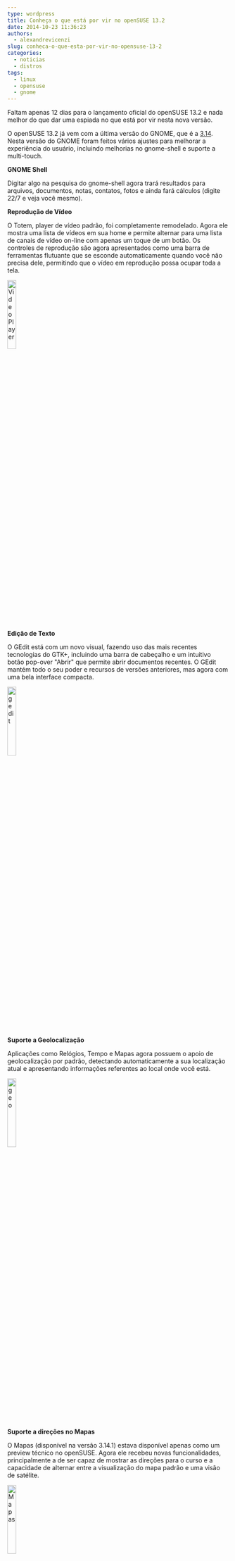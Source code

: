```yaml
---
type: wordpress
title: Conheça o que está por vir no openSUSE 13.2
date: 2014-10-23 11:36:23
authors:
  - alexandrevicenzi
slug: conheca-o-que-esta-por-vir-no-opensuse-13-2
categories:
  - noticias
  - distros
tags:
  - linux
  - opensuse
  - gnome
---
```


Faltam apenas 12 dias para o lançamento oficial do openSUSE 13.2 e nada melhor do que dar uma espiada no que está por vir nesta nova versão.

O openSUSE 13.2 já vem com a última versão do GNOME, que é a <a href="http://www.gnome.org/news/2014/09/gnome-3-14-released/">3.14</a>. Nesta versão do GNOME foram feitos vários ajustes para melhorar a experiência do usuário, incluindo melhorias no gnome-shell e suporte a multi-touch.

<strong>GNOME Shell</strong>

Digitar algo na pesquisa do gnome-shell agora trará resultados para arquivos, documentos, notas, contatos, fotos e ainda fará cálculos (digite 22/7 e veja você mesmo).

<strong>Reprodução de Vídeo</strong>

O Totem, player de vídeo padrão, foi completamente remodelado. Agora ele mostra uma lista de vídeos em sua home e permite alternar para uma lista de canais de vídeo on-line com apenas um toque de um botão. Os controles de reprodução são agora apresentados como uma barra de ferramentas flutuante que se esconde automaticamente quando você não precisa dele, permitindo que o vídeo em reprodução possa ocupar toda a tela.

<img src="https://en.opensuse.org/images/b/b9/OS1320_SPG_Totem-Web-Apple.png" alt="Video Player" width="20%" height="20%" />

<strong>Edição de Texto</strong>

O GEdit está com um novo visual, fazendo uso das mais recentes tecnologias do GTK+, incluindo uma barra de cabeçalho e um intuitivo botão pop-over "Abrir" que permite abrir documentos recentes. O GEdit mantém todo o seu poder e recursos de versões anteriores, mas agora com uma bela interface compacta.

<img src="https://en.opensuse.org/images/a/a4/OS1320_SPG_Gedit-menu2.png" alt="gedit" width="20%" height="20%" />

<strong>Suporte a Geolocalização</strong>

Aplicações como Relógios, Tempo e Mapas agora possuem o apoio de geolocalização por padrão, detectando automaticamente a sua localização atual e apresentando informações referentes ao local onde você está.

<img src="https://en.opensuse.org/images/3/36/OS1320_SPG_Geolocation.png" alt="geo" width="20%" height="20%" />

<strong>Suporte a direções no Mapas</strong>

O Mapas (disponível na versão 3.14.1) estava disponível apenas como um preview técnico no openSUSE. Agora ele recebeu novas funcionalidades, principalmente a de ser capaz de mostrar as direções para o curso e a capacidade de alternar entre a visualização do mapa padrão e uma visão de satélite.

<img src="https://en.opensuse.org/images/4/4a/OS1320_SPG_Maps-directions.png" alt="Mapas" width="20%" height="20%" />

<strong>Novos aplicativos</strong>

O Polari e o Music são os novos aplicativos padrão para IRC e gerenciamento e reprodução de músicas. O Polari substitui o xchat e o Music substitui o Rhythmbox, aplicativos padrão até a versão 13.1. O xchat e o Rhythmbox ainda estão disponíveis para instalação.

Eu particularmente estou ansioso para testar esta nova versão e você?

Via <a href="https://news.opensuse.org/2014/10/23/sneak-peek-into-gnome-on-opensuse-13-2/">openSUSE</a>.
